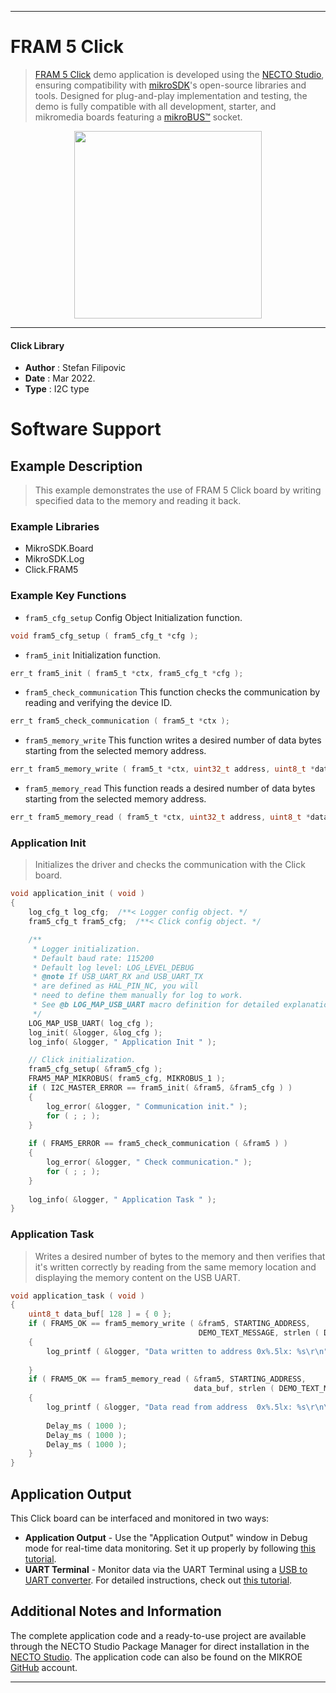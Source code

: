 
---
# FRAM 5 Click

> [FRAM 5 Click](https://www.mikroe.com/?pid_product=MIKROE-5119) demo application is developed using
the [NECTO Studio](https://www.mikroe.com/necto), ensuring compatibility with [mikroSDK](https://www.mikroe.com/mikrosdk)'s
open-source libraries and tools. Designed for plug-and-play implementation and testing, the demo is fully compatible with
all development, starter, and mikromedia boards featuring a [mikroBUS&trade;](https://www.mikroe.com/mikrobus) socket.

<p align="center">
  <img src="https://www.mikroe.com/?pid_product=MIKROE-5119&image=1" height=300px>
</p>

---

#### Click Library

- **Author**        : Stefan Filipovic
- **Date**          : Mar 2022.
- **Type**          : I2C type

# Software Support

## Example Description

> This example demonstrates the use of FRAM 5 Click board by writing specified data to the memory and reading it back.

### Example Libraries

- MikroSDK.Board
- MikroSDK.Log
- Click.FRAM5

### Example Key Functions

- `fram5_cfg_setup` Config Object Initialization function.
```c
void fram5_cfg_setup ( fram5_cfg_t *cfg );
```

- `fram5_init` Initialization function.
```c
err_t fram5_init ( fram5_t *ctx, fram5_cfg_t *cfg );
```

- `fram5_check_communication` This function checks the communication by reading and verifying the device ID.
```c
err_t fram5_check_communication ( fram5_t *ctx );
```

- `fram5_memory_write` This function writes a desired number of data bytes starting from the selected memory address.
```c
err_t fram5_memory_write ( fram5_t *ctx, uint32_t address, uint8_t *data_in, uint8_t len );
```

- `fram5_memory_read` This function reads a desired number of data bytes starting from the selected memory address.
```c
err_t fram5_memory_read ( fram5_t *ctx, uint32_t address, uint8_t *data_out, uint8_t len );
```

### Application Init

> Initializes the driver and checks the communication with the Click board.

```c
void application_init ( void )
{
    log_cfg_t log_cfg;  /**< Logger config object. */
    fram5_cfg_t fram5_cfg;  /**< Click config object. */

    /** 
     * Logger initialization.
     * Default baud rate: 115200
     * Default log level: LOG_LEVEL_DEBUG
     * @note If USB_UART_RX and USB_UART_TX 
     * are defined as HAL_PIN_NC, you will 
     * need to define them manually for log to work. 
     * See @b LOG_MAP_USB_UART macro definition for detailed explanation.
     */
    LOG_MAP_USB_UART( log_cfg );
    log_init( &logger, &log_cfg );
    log_info( &logger, " Application Init " );

    // Click initialization.
    fram5_cfg_setup( &fram5_cfg );
    FRAM5_MAP_MIKROBUS( fram5_cfg, MIKROBUS_1 );
    if ( I2C_MASTER_ERROR == fram5_init( &fram5, &fram5_cfg ) ) 
    {
        log_error( &logger, " Communication init." );
        for ( ; ; );
    }
    
    if ( FRAM5_ERROR == fram5_check_communication ( &fram5 ) )
    {
        log_error( &logger, " Check communication." );
        for ( ; ; );
    }
    
    log_info( &logger, " Application Task " );
}
```

### Application Task

> Writes a desired number of bytes to the memory and then verifies that it's written correctly
by reading from the same memory location and displaying the memory content on the USB UART.

```c
void application_task ( void )
{
    uint8_t data_buf[ 128 ] = { 0 };
    if ( FRAM5_OK == fram5_memory_write ( &fram5, STARTING_ADDRESS, 
                                          DEMO_TEXT_MESSAGE, strlen ( DEMO_TEXT_MESSAGE ) ) )
    {
        log_printf ( &logger, "Data written to address 0x%.5lx: %s\r\n", ( uint32_t ) STARTING_ADDRESS, 
                                                                           ( char * ) DEMO_TEXT_MESSAGE );
    }
    if ( FRAM5_OK == fram5_memory_read ( &fram5, STARTING_ADDRESS, 
                                         data_buf, strlen ( DEMO_TEXT_MESSAGE ) ) )
    {
        log_printf ( &logger, "Data read from address  0x%.5lx: %s\r\n\n", ( uint32_t ) STARTING_ADDRESS, 
                                                                                        data_buf );
        Delay_ms ( 1000 );
        Delay_ms ( 1000 );
        Delay_ms ( 1000 );
    }
}
```

## Application Output

This Click board can be interfaced and monitored in two ways:
- **Application Output** - Use the "Application Output" window in Debug mode for real-time data monitoring.
Set it up properly by following [this tutorial](https://www.youtube.com/watch?v=ta5yyk1Woy4).
- **UART Terminal** - Monitor data via the UART Terminal using
a [USB to UART converter](https://www.mikroe.com/click/interface/usb?interface*=uart,uart). For detailed instructions,
check out [this tutorial](https://help.mikroe.com/necto/v2/Getting%20Started/Tools/UARTTerminalTool).

## Additional Notes and Information

The complete application code and a ready-to-use project are available through the NECTO Studio Package Manager for 
direct installation in the [NECTO Studio](https://www.mikroe.com/necto). The application code can also be found on
the MIKROE [GitHub](https://github.com/MikroElektronika/mikrosdk_click_v2) account.

---
